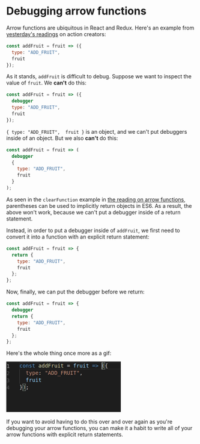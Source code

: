 # Debugging arrow functions

Arrow functions are ubiquitous in React and Redux. Here's an example from [yesterday's readings][actions] on action creators:

```js
const addFruit = fruit => ({
  type: "ADD_FRUIT",
  fruit
});
```

As it stands, `addFruit` is difficult to debug. Suppose we want to inspect the value of `fruit`. We **can't** do this:


```js
const addFruit = fruit => ({
  debugger
  type: "ADD_FRUIT",
  fruit
});
```

`{ type: "ADD_FRUIT",  fruit }` is an object, and we can't put debuggers inside of an object. But we also **can't** do this:



```js
const addFruit = fruit => (
  debugger
  {
    type: "ADD_FRUIT",
    fruit
  }
);
```

As seen in the `clearFunction` example in [the reading on arrow functions][arrow-functions], parentheses can be used to implicitly return objects in ES6. As a result, the above won't work, because we can't put a debugger inside of a return statement.

Instead, in order to put a debugger inside of `addFruit`, we first need to convert it into a function with an explicit return statement:

```js
const addFruit = fruit => {
  return {
    type: "ADD_FRUIT",
    fruit
  };
};
```

Now, finally, we can put the debugger before we return:


```js
const addFruit = fruit => {
  debugger
  return {
    type: "ADD_FRUIT",
    fruit
  };
};
```

Here's the whole thing once more as a gif:

![debugging arrow functions](media/debugging_arrow_functions.gif)

If you want to avoid having to do this over and over again as you're debugging your arrow functions, you can make it a habit to write all of your arrow functions with explicit return statements.

[actions]: actions.md
[arrow-functions]: ../../javascript/readings/fat-arrows.md#syntactic-ambiguity